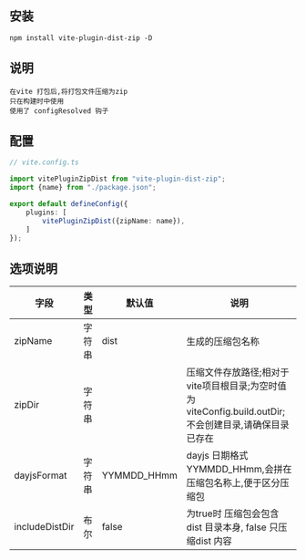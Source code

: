 ## 安装

```text
npm install vite-plugin-dist-zip -D

```

## 说明

```text
在vite 打包后,将打包文件压缩为zip
只在构建时中使用
使用了 configResolved 钩子
```

## 配置

```typescript
// vite.config.ts

import vitePluginZipDist from "vite-plugin-dist-zip";
import {name} from "./package.json";

export default defineConfig({
    plugins: [
        vitePluginZipDist({zipName: name}),
    ]
});
```

## 选项说明

|  字段 | 类型  | 默认值  |       说明     |
|  ----| ---- | ---- | ----                             |
| zipName | 字符串 | dist  | 生成的压缩包名称 |
| zipDir | 字符串 |   | 压缩文件存放路径;相对于vite项目根目录;为空时值为 viteConfig.build.outDir;不会创建目录,请确保目录已存在 |
| dayjsFormat | 字符串 | YYMMDD_HHmm  |  dayjs 日期格式 YYMMDD_HHmm,会拼在压缩包名称上,便于区分压缩包 |
| includeDistDir | 布尔 | false  |  为true时  压缩包会包含dist 目录本身,  false 只压缩dist 内容 |
